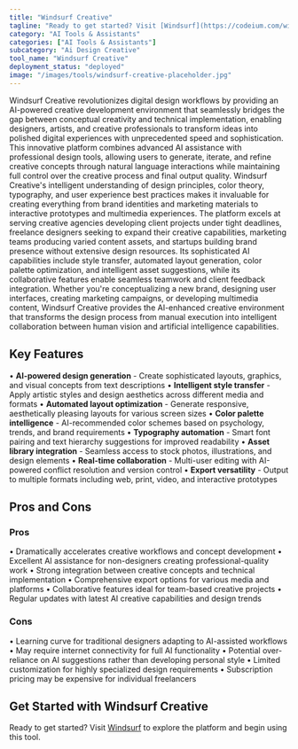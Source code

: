 ```yaml
---
title: "Windsurf Creative"
tagline: "Ready to get started? Visit [Windsurf](https://codeium.com/windsurf) to explore the platform and begin using this tool...."
category: "AI Tools & Assistants"
categories: ["AI Tools & Assistants"]
subcategory: "Ai Design Creative"
tool_name: "Windsurf Creative"
deployment_status: "deployed"
image: "/images/tools/windsurf-creative-placeholder.jpg"
---
```

Windsurf Creative revolutionizes digital design workflows by providing an AI-powered creative development environment that seamlessly bridges the gap between conceptual creativity and technical implementation, enabling designers, artists, and creative professionals to transform ideas into polished digital experiences with unprecedented speed and sophistication. This innovative platform combines advanced AI assistance with professional design tools, allowing users to generate, iterate, and refine creative concepts through natural language interactions while maintaining full control over the creative process and final output quality. Windsurf Creative's intelligent understanding of design principles, color theory, typography, and user experience best practices makes it invaluable for creating everything from brand identities and marketing materials to interactive prototypes and multimedia experiences. The platform excels at serving creative agencies developing client projects under tight deadlines, freelance designers seeking to expand their creative capabilities, marketing teams producing varied content assets, and startups building brand presence without extensive design resources. Its sophisticated AI capabilities include style transfer, automated layout generation, color palette optimization, and intelligent asset suggestions, while its collaborative features enable seamless teamwork and client feedback integration. Whether you're conceptualizing a new brand, designing user interfaces, creating marketing campaigns, or developing multimedia content, Windsurf Creative provides the AI-enhanced creative environment that transforms the design process from manual execution into intelligent collaboration between human vision and artificial intelligence capabilities.

## Key Features

• **AI-powered design generation** - Create sophisticated layouts, graphics, and visual concepts from text descriptions
• **Intelligent style transfer** - Apply artistic styles and design aesthetics across different media and formats
• **Automated layout optimization** - Generate responsive, aesthetically pleasing layouts for various screen sizes
• **Color palette intelligence** - AI-recommended color schemes based on psychology, trends, and brand requirements
• **Typography automation** - Smart font pairing and text hierarchy suggestions for improved readability
• **Asset library integration** - Seamless access to stock photos, illustrations, and design elements
• **Real-time collaboration** - Multi-user editing with AI-powered conflict resolution and version control
• **Export versatility** - Output to multiple formats including web, print, video, and interactive prototypes

## Pros and Cons

### Pros
• Dramatically accelerates creative workflows and concept development
• Excellent AI assistance for non-designers creating professional-quality work
• Strong integration between creative concepts and technical implementation
• Comprehensive export options for various media and platforms
• Collaborative features ideal for team-based creative projects
• Regular updates with latest AI creative capabilities and design trends

### Cons
• Learning curve for traditional designers adapting to AI-assisted workflows
• May require internet connectivity for full AI functionality
• Potential over-reliance on AI suggestions rather than developing personal style
• Limited customization for highly specialized design requirements
• Subscription pricing may be expensive for individual freelancers

## Get Started with Windsurf Creative

Ready to get started? Visit [Windsurf](https://codeium.com/windsurf) to explore the platform and begin using this tool.